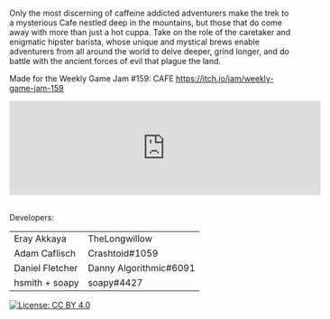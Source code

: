 
Only the most discerning of caffeine addicted adventurers make the trek to a mysterious Cafe nestled deep in the mountains, but those that do come away with more than just a hot cuppa. Take on the role of the caretaker and enigmatic hipster barista, whose unique and mystical brews enable adventurers from all around the world to delve deeper, grind longer, and do battle with the ancient forces of evil that plague the land.

Made for the Weekly Game Jam #159: CAFE https://itch.io/jam/weekly-game-jam-159

<iframe frameborder="0" src="https://itch.io/embed/715419?bg_color=45302D&amp;fg_color=aaaaaa&amp;link_color=73AD21&amp;border_color=ad755a" width="552" height="167"><a href="https://jamminggames.itch.io/cafe-crawlers">Play Cafe Crawlers by Jamming Games at itch.io</a></iframe>

<br />
<br />

Developers:

| | |
|---------------|---------------|
| Eray Akkaya	| TheLongwillow |
| Adam Caflisch |	Crashtoid#1059 |
| Daniel Fletcher |	Danny Algorithmic#6091​ |
| hsmith + soapy |	soapy#4427 |

[![License: CC BY 4.0](https://img.shields.io/badge/License-CC%20BY%204.0-lightgrey.svg)](https://creativecommons.org/licenses/by/4.0/)
